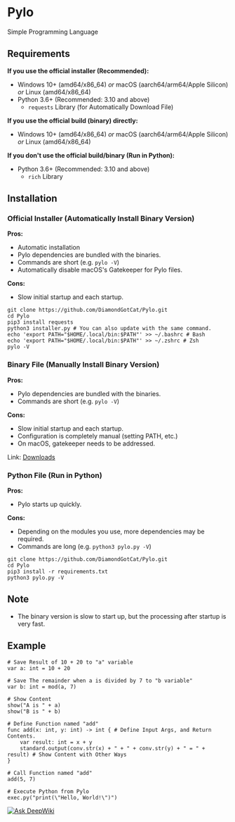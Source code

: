 # Pylo
Simple Programming Language

## Requirements
**If you use the official installer (Recommended):**
- Windows 10+ (amd64/x86_64) *or* macOS (aarch64/arm64/Apple Silicon) *or* Linux (amd64/x86_64)
- Python 3.6+ (Recommended: 3.10 and above)
    - `requests` Library (for Automatically Download File)

**If you use the official build (binary) directly:**
- Windows 10+ (amd64/x86_64) *or* macOS (aarch64/arm64/Apple Silicon) *or* Linux (amd64/x86_64)

**If you don't use the official build/binary (Run in Python):**
- Python 3.6+ (Recommended: 3.10 and above)
    - `rich` Library

## Installation
### Official Installer (Automatically Install Binary Version)
**Pros:**
- Automatic installation
- Pylo dependencies are bundled with the binaries.
- Commands are short (e.g. `pylo -V`)
- Automatically disable macOS's Gatekeeper for Pylo files.

**Cons:**
- Slow initial startup and each startup.

```
git clone https://github.com/DiamondGotCat/Pylo.git
cd Pylo
pip3 install requests
python3 installer.py # You can also update with the same command.
echo 'export PATH="$HOME/.local/bin:$PATH"' >> ~/.bashrc # Bash
echo 'export PATH="$HOME/.local/bin:$PATH"' >> ~/.zshrc # Zsh
pylo -V
```

### Binary File (Manually Install Binary Version)
**Pros:**
- Pylo dependencies are bundled with the binaries.
- Commands are short (e.g. `pylo -V`)

**Cons:**
- Slow initial startup and each startup.
- Configuration is completely manual (setting PATH, etc.)
- On macOS, gatekeeper needs to be addressed.

Link: [Downloads](https://github.com/DiamondGotCat/Pylo/releases/)

### Python File (Run in Python)
**Pros:**
- Pylo starts up quickly.

**Cons:**
- Depending on the modules you use, more dependencies may be required.
- Commands are long (e.g. `python3 pylo.py -V`)

```
git clone https://github.com/DiamondGotCat/Pylo.git
cd Pylo
pip3 install -r requirements.txt
python3 pylo.py -V
```

## Note
- The binary version is slow to start up, but the processing after startup is very fast.

## Example
```
# Save Result of 10 + 20 to "a" variable
var a: int = 10 + 20

# Save The remainder when a is divided by 7 to "b variable"
var b: int = mod(a, 7)

# Show Content
show("A is " + a)
show("B is " + b)

# Define Function named "add"
func add(x: int, y: int) -> int { # Define Input Args, and Return Contents.
    var result: int = x + y
    standard.output(conv.str(x) + " + " + conv.str(y) + " = " + result) # Show Content with Other Ways
}

# Call Function named "add"
add(5, 7)

# Execute Python from Pylo
exec.py("print(\"Hello, World!\")")
```

[![Ask DeepWiki](https://deepwiki.com/badge.svg)](https://deepwiki.com/DiamondGotCat/Pylo)
